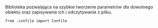 Biblioteka pozwalająca na szybkie tworzenie parametrów dla dowolnego obiektu oraz zapisywanie ich i odczytywanie z pliku.

    from .confile import Confile
